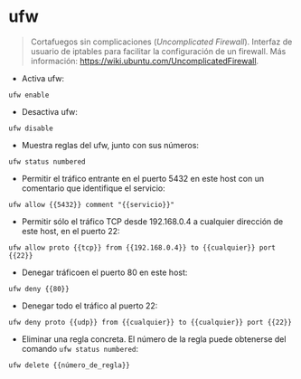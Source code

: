 # ufw

> Cortafuegos sin complicaciones (_Uncomplicated Firewall_).
> Interfaz de usuario de iptables para facilitar la configuración de un firewall.
> Más información: <https://wiki.ubuntu.com/UncomplicatedFirewall>.

- Activa ufw:

`ufw enable`

- Desactiva ufw:

`ufw disable`

- Muestra reglas del ufw, junto con sus números:

`ufw status numbered`

- Permitir el tráfico entrante en el puerto 5432 en este host con un comentario que identifique el servicio:

`ufw allow {{5432}} comment "{{servicio}}"`

- Permitir sólo el tráfico TCP desde 192.168.0.4 a cualquier dirección de este host, en el puerto 22:

`ufw allow proto {{tcp}} from {{192.168.0.4}} to {{cualquier}} port {{22}}`

- Denegar tráficoen el puerto 80 en este host:

`ufw deny {{80}}`

- Denegar todo el tráfico al puerto 22:

`ufw deny proto {{udp}} from {{cualquier}} to {{cualquier}} port {{22}}`

- Eliminar una regla concreta. El número de la regla puede obtenerse del comando `ufw status numbered`:

`ufw delete {{número_de_regla}}`

